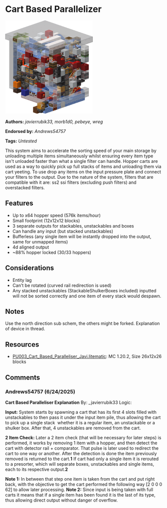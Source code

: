 # Cart Based Parallelizer
<img alt="area_render_26_.png" src="images/area_render_26_.png?raw=1" height="300px">

**Authors:** *_javierrubik33, morb1d0, pebeye, wreg_*

**Endorsed by:** *Andrews54757*

**Tags:** *Untested*

This system aims to accelerate the sorting speed of your main storage by unloading multiple items simultaneously whilst ensuring every item type isn't unloaded faster than what a single filter can handle. Hopper carts are used as a way to quickly pick up full stacks of items and unloading them via cart yeeting. To use drop any items on the input pressure plate and connect your filters to the output. Due to the nature of the system, filters that are compatible with it are: ss2 ssi filters (excluding push filters) and overstacked filters.

## Features
- Up to x64 hopper speed (576k items/hour)
- Small footprint (12x12x12 blocks)
- 3 separate outputs for stackables, unstackables and boxes
- Can handle any input (but stacked unstackables)
- Bufferless (any single item will be instantly dropped into the output, same for unmapped items)
- 4d aligned output
- ~88% hopper locked (30/33 hoppers)

## Considerations
- Entity lag
- Can't be rotated (curved rail redirection is used)
- Any stacked unstackables (StackableShulkerBoxes included) inputted will not be sorted correctly and one item of every stack would despawn.

## Notes
Use the north direction sub schem, the others might be forked. Explanation of device in thread.

## Resources
- [PU003_Cart_Based_Paralleliser_Javi.litematic](attachments/PU003_Cart_Based_Paralleliser_Javi.litematic): MC 1.20.2, Size 26x12x26 blocks

## Comments

### Andrews54757 (6/24/2025)
**Cart Based Paralleliser Explanation**
By: _javierrubik33
Logic:

__Input:__
System starts by spawning a cart that has its first 4 slots filled with unstackables to then pass it under the input item pile, thus allowing the cart to pick up a single stack  whether it is a regular item, an unstackable or a shulker box. After that, 4 unstackables are removed from the cart.

__2 Item Check:__
Later a 2 item check (that will be necessary for later steps) is performed, it works by removing 1 item with a hopper, and then detect the cart with detector rail + comparator. That pulse is later used to redirect the cart to one way or another. After the detection is done the item previously removed is returned to the cart.**1** If cart had only a single item it is rerouted to a presorter, which will separate boxes, unstackables and single items, each to its respective output.**2**

__Note 1:__ In between that step one item is taken from the cart and put right back, with the objective to get the cart performed the following way [2 0 0 0 62] to allow later processing.
__Note 2:__ Since input is being taken with full carts it means that if a single item has been found it is the last of its type, thus allowing direct output without danger of overflow.

